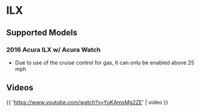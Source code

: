 # ILX

## Supported Models

### 2016 Acura ILX w/ Acura Watch

* Due to use of the cruise control for gas, it can only be enabled above 25 mph

## Videos

{{ 'https://www.youtube.com/watch?v=YuKAmsMg2ZE' | video }}
